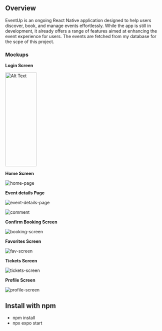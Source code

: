 ## Overview
EventUp is an ongoing React Native application designed to help users discover, book, and manage events effortlessly. While the app is still in development, it already offers a range of features aimed at enhancing the event experience for users. The events are fetched from my database for the scpe of this project.

### Mockups
**Login Screen**

<img src="/public/images/login.png" alt="Alt Text" width="100" height="300">

**Home Screen**

![home-page](./public/images/homepage.png)

**Event details Page**

![event-details-page](./public/images/detailsScreen.png)

![comment](./public/images/comment%20posted.png)

**Confirm Booking Screen**

![booking-screen](./public/images/confirmBooking.png)

**Favorites Screen**

![fav-screen](./public/images/favorites.png)

**Tickets Screen**

![tickets-screen](./public/images/bookedTickets.png)

**Profile Screen**

![profile-screen](./public/images/logout-profile.png)


## Install with npm

- npm install
- npx expo start
